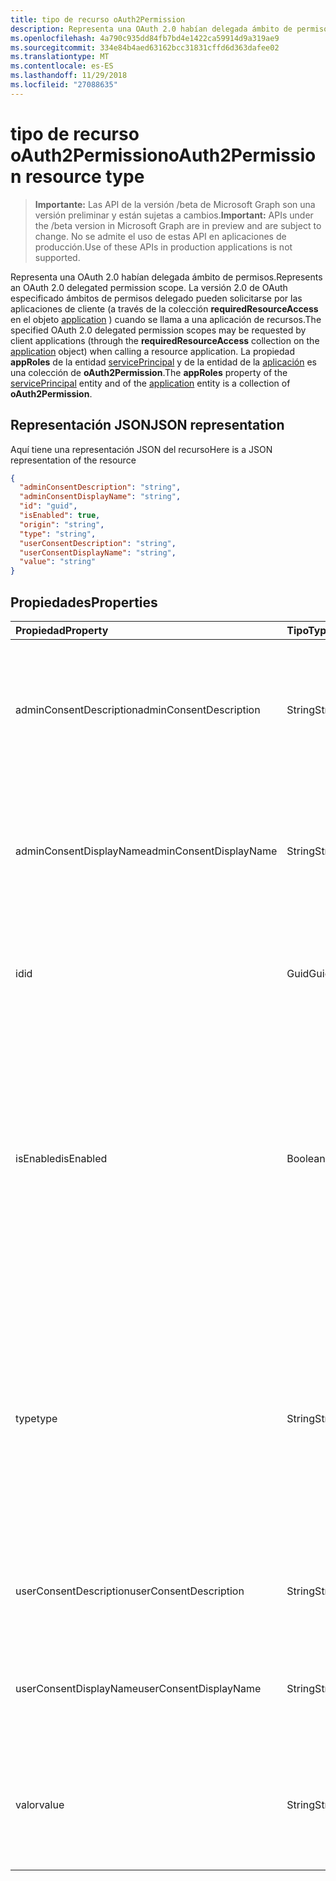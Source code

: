 ```yaml
---
title: tipo de recurso oAuth2Permission
description: Representa una OAuth 2.0 habían delegada ámbito de permisos. La versión 2.0 de OAuth especificado ámbitos de permisos delegado pueden solicitarse por las aplicaciones de cliente (a través de la colección **requiredResourceAccess** en el objeto application) cuando se llama a una aplicación de recursos. La propiedad **appRoles** de la entidad servicePrincipal y de la entidad de la aplicación es una colección de **oAuth2Permission**.
ms.openlocfilehash: 4a790c935dd84fb7bd4e1422ca59914d9a319ae9
ms.sourcegitcommit: 334e84b4aed63162bcc31831cffd6d363dafee02
ms.translationtype: MT
ms.contentlocale: es-ES
ms.lasthandoff: 11/29/2018
ms.locfileid: "27088635"
---
```

# <a name="oauth2permission-resource-type"></a><span data-ttu-id="377e7-105">tipo de recurso oAuth2Permission</span><span class="sxs-lookup"><span data-stu-id="377e7-105">oAuth2Permission resource type</span></span>

> <span data-ttu-id="377e7-106">**Importante:** Las API de la versión /beta de Microsoft Graph son una versión preliminar y están sujetas a cambios.</span><span class="sxs-lookup"><span data-stu-id="377e7-106">**Important:** APIs under the /beta version in Microsoft Graph are in preview and are subject to change.</span></span> <span data-ttu-id="377e7-107">No se admite el uso de estas API en aplicaciones de producción.</span><span class="sxs-lookup"><span data-stu-id="377e7-107">Use of these APIs in production applications is not supported.</span></span>

<span data-ttu-id="377e7-108">Representa una OAuth 2.0 habían delegada ámbito de permisos.</span><span class="sxs-lookup"><span data-stu-id="377e7-108">Represents an OAuth 2.0 delegated permission scope.</span></span> <span data-ttu-id="377e7-109">La versión 2.0 de OAuth especificado ámbitos de permisos delegado pueden solicitarse por las aplicaciones de cliente (a través de la colección **requiredResourceAccess** en el objeto [application](application.md) ) cuando se llama a una aplicación de recursos.</span><span class="sxs-lookup"><span data-stu-id="377e7-109">The specified OAuth 2.0 delegated permission scopes may be requested by client applications (through the **requiredResourceAccess** collection on the [application](application.md) object) when calling a resource application.</span></span> <span data-ttu-id="377e7-110">La propiedad **appRoles** de la entidad [servicePrincipal](serviceprincipal.md) y de la entidad de la [aplicación](application.md) es una colección de **oAuth2Permission**.</span><span class="sxs-lookup"><span data-stu-id="377e7-110">The **appRoles** property of the [servicePrincipal](serviceprincipal.md) entity and of the [application](application.md) entity is a collection of **oAuth2Permission**.</span></span>


## <a name="json-representation"></a><span data-ttu-id="377e7-111">Representación JSON</span><span class="sxs-lookup"><span data-stu-id="377e7-111">JSON representation</span></span>

<span data-ttu-id="377e7-112">Aquí tiene una representación JSON del recurso</span><span class="sxs-lookup"><span data-stu-id="377e7-112">Here is a JSON representation of the resource</span></span>

<!-- {
  "blockType": "resource",
  "optionalProperties": [

  ],
  "@odata.type": "microsoft.graph.oAuth2Permission"
}-->

```json
{
  "adminConsentDescription": "string",
  "adminConsentDisplayName": "string",
  "id": "guid",
  "isEnabled": true,
  "origin": "string",
  "type": "string",
  "userConsentDescription": "string",
  "userConsentDisplayName": "string",
  "value": "string"
}

```
## <a name="properties"></a><span data-ttu-id="377e7-113">Propiedades</span><span class="sxs-lookup"><span data-stu-id="377e7-113">Properties</span></span>
| <span data-ttu-id="377e7-114">Propiedad</span><span class="sxs-lookup"><span data-stu-id="377e7-114">Property</span></span>     | <span data-ttu-id="377e7-115">Tipo</span><span class="sxs-lookup"><span data-stu-id="377e7-115">Type</span></span>   |<span data-ttu-id="377e7-116">Descripción</span><span class="sxs-lookup"><span data-stu-id="377e7-116">Description</span></span>|
|:---------------|:--------|:----------|
|<span data-ttu-id="377e7-117">adminConsentDescription</span><span class="sxs-lookup"><span data-stu-id="377e7-117">adminConsentDescription</span></span>|<span data-ttu-id="377e7-118">String</span><span class="sxs-lookup"><span data-stu-id="377e7-118">String</span></span>|<span data-ttu-id="377e7-119">Texto de Ayuda de permiso que aparece en las experiencias de asignación de consentimiento y aplicación de administración.</span><span class="sxs-lookup"><span data-stu-id="377e7-119">Permission help text that appears in the admin consent and app assignment experiences.</span></span>|
|<span data-ttu-id="377e7-120">adminConsentDisplayName</span><span class="sxs-lookup"><span data-stu-id="377e7-120">adminConsentDisplayName</span></span>|<span data-ttu-id="377e7-121">String</span><span class="sxs-lookup"><span data-stu-id="377e7-121">String</span></span>|<span data-ttu-id="377e7-122">Nombre para mostrar para el permiso que aparece en las experiencias de asignación de consentimiento y aplicación de administración.</span><span class="sxs-lookup"><span data-stu-id="377e7-122">Display name for the permission that appears in the admin consent and app assignment experiences.</span></span>|
|<span data-ttu-id="377e7-123">id</span><span class="sxs-lookup"><span data-stu-id="377e7-123">id</span></span>|<span data-ttu-id="377e7-124">Guid</span><span class="sxs-lookup"><span data-stu-id="377e7-124">Guid</span></span>|<span data-ttu-id="377e7-125">Identificador de permiso de ámbito único dentro de la colección oauth2Permissions.</span><span class="sxs-lookup"><span data-stu-id="377e7-125">Unique scope permission identifier inside the oauth2Permissions collection.</span></span>|
|<span data-ttu-id="377e7-126">isEnabled</span><span class="sxs-lookup"><span data-stu-id="377e7-126">isEnabled</span></span>|<span data-ttu-id="377e7-127">Boolean</span><span class="sxs-lookup"><span data-stu-id="377e7-127">Boolean</span></span>|<span data-ttu-id="377e7-128">Al crear o actualizar un permiso, se debe establecer esta propiedad en **true** (que es el valor predeterminado).</span><span class="sxs-lookup"><span data-stu-id="377e7-128">When creating or updating a permission, this property must be set to **true** (which is the default).</span></span> <span data-ttu-id="377e7-129">Para eliminar un permiso, primero se debe establecer esta propiedad en **false**.</span><span class="sxs-lookup"><span data-stu-id="377e7-129">To delete a permission, this property must first be set to **false**.</span></span>  <span data-ttu-id="377e7-130">En ese momento, en una llamada posterior, se puede quitar el permiso.</span><span class="sxs-lookup"><span data-stu-id="377e7-130">At that point, in a subsequent call, the permission may be removed.</span></span>|
|<span data-ttu-id="377e7-131">type</span><span class="sxs-lookup"><span data-stu-id="377e7-131">type</span></span>|<span data-ttu-id="377e7-132">String</span><span class="sxs-lookup"><span data-stu-id="377e7-132">String</span></span>|<span data-ttu-id="377e7-133">Especifica si se puede aceptado este permiso ámbito por un usuario final, o si es un permiso de todo el inquilino que debe ser aceptado por un administrador de la compañía.</span><span class="sxs-lookup"><span data-stu-id="377e7-133">Specifies whether this scope permission can be consented to by an end user, or whether it is a tenant-wide permission that must be consented to by a Company Administrator.</span></span>  <span data-ttu-id="377e7-134">Los valores posibles son "Usuario" o "Administrador".</span><span class="sxs-lookup"><span data-stu-id="377e7-134">Possible values are "User" or "Admin".</span></span>|
|<span data-ttu-id="377e7-135">userConsentDescription</span><span class="sxs-lookup"><span data-stu-id="377e7-135">userConsentDescription</span></span>|<span data-ttu-id="377e7-136">String</span><span class="sxs-lookup"><span data-stu-id="377e7-136">String</span></span>|<span data-ttu-id="377e7-137">Texto de Ayuda de permiso que aparece en la experiencia de consentimiento de usuario final.</span><span class="sxs-lookup"><span data-stu-id="377e7-137">Permission help text that appears in the end user consent experience.</span></span>|
|<span data-ttu-id="377e7-138">userConsentDisplayName</span><span class="sxs-lookup"><span data-stu-id="377e7-138">userConsentDisplayName</span></span>|<span data-ttu-id="377e7-139">String</span><span class="sxs-lookup"><span data-stu-id="377e7-139">String</span></span>|<span data-ttu-id="377e7-140">Nombre para mostrar para el permiso que aparece en la experiencia de consentimiento de usuario final.</span><span class="sxs-lookup"><span data-stu-id="377e7-140">Display name for the permission that appears in the end user consent experience.</span></span>|
|<span data-ttu-id="377e7-141">valor</span><span class="sxs-lookup"><span data-stu-id="377e7-141">value</span></span>|<span data-ttu-id="377e7-142">String</span><span class="sxs-lookup"><span data-stu-id="377e7-142">String</span></span>|<span data-ttu-id="377e7-143">El valor de la notificación de ámbito que se debe esperar la aplicación de recursos en el token de acceso de OAuth 2.0.</span><span class="sxs-lookup"><span data-stu-id="377e7-143">The value of the scope claim that the resource application should expect in the OAuth 2.0 access token.</span></span>|

<!-- uuid: 8fcb5dbc-d5aa-4681-8e31-b001d5168d79
2015-10-25 14:57:30 UTC -->
<!-- {
  "type": "#page.annotation",
  "description": "oAuth2Permission resource",
  "keywords": "",
  "section": "documentation",
  "tocPath": ""
}-->
